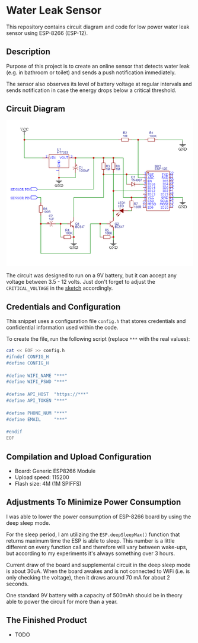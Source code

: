 # Water Leak Sensor

This repository contains circuit diagram and code for low power water leak sensor using
ESP-8266 (ESP-12).

## Description

Purpose of this project is to create an online sensor that detects water leak (e.g. in 
bathroom or toilet) and sends a push notification immediately.

The sensor also observes its level of battery voltage at regular intervals and sends
notification in case the energy drops below a critical threshold.

## Circuit Diagram

![](images/circuit_diagram.png)

The circuit was designed to run on a 9V battery, but it can accept any voltage between
3.5 - 12 volts. Just don't forget to adjust the `CRITICAL_VOLTAGE` in the
[sketch](./water_leak_sensor.ino) accordingly.

## Credentials and Configuration

This snippet uses a configuration file `config.h` that stores credentials and confidential
information used within the code.

To create the file, run the following script (replace `***` with the real values):

```bash
cat << EOF >> config.h
#ifndef CONFIG_H
#define CONFIG_H

#define WIFI_NAME "***"
#define WIFI_PSWD "***"

#define API_HOST  "https://***"
#define API_TOKEN "***"

#define PHONE_NUM "***"
#define EMAIL     "***"

#endif
EOF
```

## Compilation and Upload Configuration

* Board: Generic ESP8266 Module
* Upload speed: 115200
* Flash size: 4M (1M SPIFFS)

## Adjustments To Minimize Power Consumption

I was able to lower the power consumption of ESP-8266 board by using the deep sleep mode.

For the sleep period, I am utilizing the `ESP.deepSleepMax()` function that returns maximum
time the ESP is able to sleep. This number is a little different on every function call and
therefore will vary between wake-ups, but according to my experiments it's always something
over 3 hours.

Current draw of the board and supplemental circuit in the deep sleep mode is about 30uA.
When the board awakes and is not connected to WiFi (i.e. is only checking the voltage), then
it draws around 70 mA for about 2 seconds.

One standard 9V battery with a capacity of 500mAh should be in theory able to power the
circuit for more than a year.

## The Finished Product

* TODO